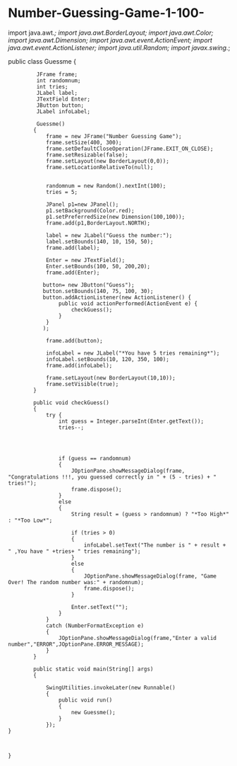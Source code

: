 # Number-Guessing-Game-1-100-

import java.awt.*;
import java.awt.BorderLayout;
import java.awt.Color;
import java.awt.Dimension;
import java.awt.event.ActionEvent;
import java.awt.event.ActionListener;
import java.util.Random;
import javax.swing.*;


public class Guessme
{

		
		     JFrame frame;
		     int randomnum;
		     int tries;
		     JLabel label;
		     JTextField Enter;
		     JButton button;
		     JLabel infoLabel;

		     Guessme() 
		    {
		        frame = new JFrame("Number Guessing Game");
		        frame.setSize(400, 300);
		        frame.setDefaultCloseOperation(JFrame.EXIT_ON_CLOSE);
		        frame.setResizable(false);
		        frame.setLayout(new BorderLayout(0,0));
		        frame.setLocationRelativeTo(null);
		    

		        randomnum = new Random().nextInt(100);
		        tries = 5;
		        
		        JPanel p1=new JPanel();
		        p1.setBackground(Color.red);
		        p1.setPreferredSize(new Dimension(100,100));
		        frame.add(p1,BorderLayout.NORTH);

		        label = new JLabel("Guess the number:");
		        label.setBounds(140, 10, 150, 50);
		        frame.add(label);

		        Enter = new JTextField();
		        Enter.setBounds(100, 50, 200,20);
		        frame.add(Enter);

		       button= new JButton("Guess");
		       button.setBounds(140, 75, 100, 30);
		       button.addActionListener(new ActionListener() {
		            public void actionPerformed(ActionEvent e) {
		                checkGuess();
		            }
		        }
		       );
		       
		        frame.add(button);

		        infoLabel = new JLabel("*You have 5 tries remaining*");
		        infoLabel.setBounds(10, 120, 350, 100);
		        frame.add(infoLabel);

		        frame.setLayout(new BorderLayout(10,10));
		        frame.setVisible(true);
		    }

		    public void checkGuess() 
		    {
		        try {
		            int guess = Integer.parseInt(Enter.getText());
		            tries--;
		            
		            

		            
		            if (guess == randomnum)
		            {
		                JOptionPane.showMessageDialog(frame, "Congratulations !!!, you guessed correctly in " + (5 - tries) + " tries!");
		                frame.dispose();
		            } 
		            else 
		            {
		                String result = (guess > randomnum) ? "*Too High*" : "*Too Low*";

		                if (tries > 0) 
		                {
		                    infoLabel.setText("The number is " + result + " ,You have " +tries+ " tries remaining");
		                } 
		                else 
		                {
		                    JOptionPane.showMessageDialog(frame, "Game Over! The random number was:" + randomnum);
		                    frame.dispose();
		                }

		                Enter.setText("");
		            }
		        } 
		        catch (NumberFormatException e)
		        {
		            JOptionPane.showMessageDialog(frame,"Enter a valid number","ERROR",JOptionPane.ERROR_MESSAGE);
		        }
		    }

		    public static void main(String[] args) 
		    {
		    	
		        SwingUtilities.invokeLater(new Runnable() 
		        {
		            public void run()
		            {
		                new Guessme();
		            }
		        });
    }
		


	}


